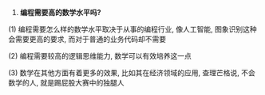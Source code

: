 1. **编程需要高的数学水平吗?**

(1) 编程需要怎么样的数学水平取决于从事的编程行业, 像人工智能, 图象识别这种会需要更高的要求, 而对于普通的业务代码却不需要

(2) 编程需要较高的逻辑思维能力, 数学可以有效培养这一点

(3) 数学在其他方面有着更多的效果, 比如其在经济领域的应用, 查理芒格说, 不会数学的人, 就是踢屁股大赛中的独腿人